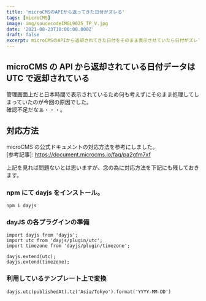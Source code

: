 ```yaml
---
title: 'microCMSのAPIから返ってきた日付がズレる'
tags: [microCMS]
image: img/soucecodeIMGL9025_TP_V.jpg
date: '2021-08-23T10:00:00.000Z'
draft: false
excerpt: microCMSのAPIから返却されてきた日付をそのまま表示させていたら日付がズレていたのでその修正を行なったのと備忘録。
---
```


## microCMS の API から返却されている日付データは UTC で返却されている

管理画面上だと日本時間で表示されているため何も考えずにそのまま処理してしまっていたのが今回の原因でした。<br />
確認不足だなぁ・・・。

## 対応方法

microCMS の公式ドキュメントの対応方法を参考にしました。<br />
[参考記事]: https://document.microcms.io/faq/pa2gfm7xf

上記を見れば問題ないとは思いますが、念の為に対応方法を下記にも残しておきます。

### npm にて dayjs をインストール。

```
npm i dayjs
```

### dayJS の各プラグインの準備

```
import dayjs from 'dayjs';
import utc from 'dayjs/plugin/utc';
import timezone from 'dayjs/plugin/timezone';

dayjs.extend(utc);
dayjs.extend(timezone);
```

### 利用しているテンプレート上で変換

```
dayjs.utc(publishedAt).tz('Asia/Tokyo').format('YYYY-MM-DD')
```
